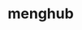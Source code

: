 # menghub
 <div class="container">

<div class="card"></div>

<div class="card"></div>

<div class="card"></div>

<div class="card"></div>

<div class="card"></div>

</div>
